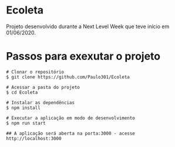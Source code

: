 # Ecoleta
Projeto desenvolvido durante a Next Level Week que teve início em 01/06/2020.

# Passos para exexutar o projeto

```
# Clonar o repositório 
$ git clone https://github.com/Paulo301/Ecoleta

# Acessar a pasta do projeto
$ cd Ecoleta

# Instalar as dependências
$ npm install

# Executar a aplicação em modo de desenvolvimento
$ npm run start

## A aplicação será aberta na porta:3000 - acesse http://localhost:3000
```
